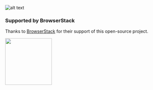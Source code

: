 ![alt text](https://www.codeship.io/projects/e616fbf0-13cd-0135-911a-3e3c5a78d2e0/status?branch=master "CodeShip Status")

### Supported by BrowserStack
Thanks to [BrowserStack](https://browserstack.com/) for their support of this open-source project.

<img src="https://responsive.menu/wp-content/themes/responsive-menu/imgs/browserstacklogo.svg" width="150">